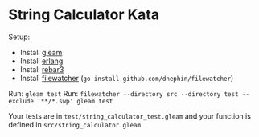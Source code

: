 String Calculator Kata
============
Setup: 
* Install [gleam](https://gleam.run/getting-started/installing/#installing-gleam)
* Install [erlang](https://gleam.run/getting-started/installing/#installing-erlang)
* Install [rebar3](https://rebar3.org/docs/getting-started/)
* Install [filewatcher](https://github.com/dnephin/filewatcher) (`go install github.com/dnephin/filewatcher`)
  
Run: `gleam test`
Run: `filewatcher --directory src --directory test --exclude '**/*.swp' gleam test`

Your tests are in `test/string_calculator_test.gleam` and your function is defined in `src/string_calculator.gleam`
